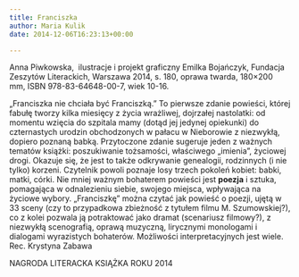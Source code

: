 ```yaml
---
title: Franciszka
author: Maria Kulik
date: 2014-12-06T16:23:13+00:00

---
```

Anna Piwkowska,  ilustracje i projekt graficzny Emilka Bojańczyk, Fundacja Zeszytów Literackich, Warszawa 2014, s. 180, oprawa twarda, 180&#215;200 mm, ISBN 978-83-64648-00-7, wiek 10-16.

„Franciszka nie chciała być Franciszką.” To pierwsze zdanie powieści, której fabułę tworzy kilka miesięcy z życia wrażliwej, dojrzałej nastolatki: od momentu wzięcia do szpitala mamy (dotąd jej jedynej opiekunki) do czternastych urodzin obchodzonych w pałacu w Nieborowie z niezwykłą, dopiero poznaną babką. Przytoczone zdanie sugeruje jeden z ważnych tematów książki: poszukiwanie tożsamości, właściwego „imienia”, życiowej drogi. Okazuje się, że jest to także odkrywanie genealogii, rodzinnych (i nie tylko) korzeni. Czytelnik powoli poznaje losy trzech pokoleń kobiet: babki, matki, córki. Nie mniej ważnym bohaterem powieści jest **poezja** i sztuka, pomagająca w odnalezieniu siebie, swojego miejsca, wpływająca na życiowe wybory. „Franciszkę” można czytać jak powieść o poezji, ujętą w 33 sceny (czy to przypadkowa zbieżność z tytułem filmu M. Szumowskiej?), co z kolei pozwala ją potraktować jako dramat (scenariusz filmowy?), z niezwykłą scenografią, oprawą muzyczną, lirycznymi monologami i dialogami wyrazistych bohaterów. Możliwości interpretacyjnych jest wiele. Rec. Krystyna Zabawa

NAGRODA LITERACKA KSIĄŻKA ROKU 2014
